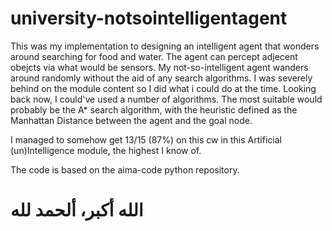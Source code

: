 # university-notsointelligentagent

This was my implementation to designing an intelligent agent that wonders around searching for food and water. The agent can percept adjecent obejcts via what would be sensors. My not-so-intelligent agent wanders around randomly without the aid of any search algorithms. I was severely behind on the module content so I did what i could do at the time. Looking back now, I could've used a number of algorithms. The most suitable would probably be the A* search algorithm, with the heuristic defined as the Manhattan Distance between the agent and the goal node.

I managed to somehow get 13/15 (87%) on this cw in this Artificial (un)Intelligence module, the highest I know of. 

The code is based on the aima-code python repository.

# الله أكبر، ألحمد لله
